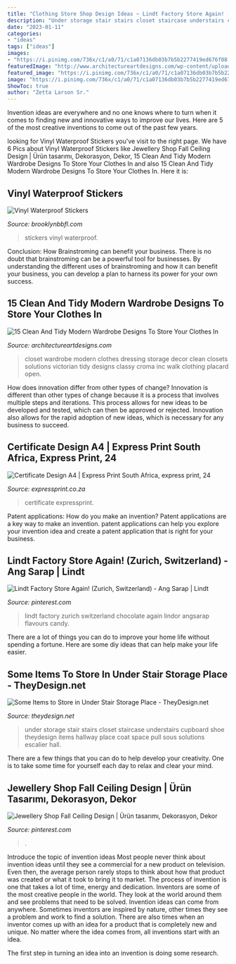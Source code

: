 ```yaml
---
title: "Clothing Store Shop Design Ideas ~ Lindt Factory Store Again! (zurich, Switzerland)"
description: "Under storage stair stairs closet staircase understairs cupboard shoe theydesign items hallway place coat space pull sous solutions escalier hall"
date: "2023-01-11"
categories:
- "ideas"
tags: ["ideas"]
images:
- "https://i.pinimg.com/736x/c1/a0/71/c1a07136db03b7b5b2277419ed676f08.jpg"
featuredImage: "http://www.architectureartdesigns.com/wp-content/uploads/2014/08/15-Clean-And-Tidy-Modern-Wardrobe-Designs-To-Store-Your-Clothes-In-3-630x840.jpg"
featured_image: "https://i.pinimg.com/736x/c1/a0/71/c1a07136db03b7b5b2277419ed676f08.jpg"
image: "https://i.pinimg.com/736x/c1/a0/71/c1a07136db03b7b5b2277419ed676f08.jpg"
ShowToc: true
author: "Zetta Larson Sr."
---
```



Invention ideas are everywhere and no one knows where to turn when it comes to finding new and innovative ways to improve our lives. Here are 5 of the most creative inventions to come out of the past few years.

	

		
looking for Vinyl Waterproof Stickers you've visit to the right page. We have 6 Pics about Vinyl Waterproof Stickers like Jewellery Shop Fall Ceiling Design | Ürün tasarımı, Dekorasyon, Dekor, 15 Clean And Tidy Modern Wardrobe Designs To Store Your Clothes In and also 15 Clean And Tidy Modern Wardrobe Designs To Store Your Clothes In. Here it is:
		
    
## Vinyl Waterproof Stickers

<img loading=lazy src="https://www.brooklynbbfl.com/uploads/8/3/1/8/83185170/s355197777586655581_p1296_i8_w794.jpeg" onerror="this.onerror=null;this.src='https://tse1.mm.bing.net/th?id=OIP.sWPhPvv2X2ARVeSHtKf6oQHaJ4&amp;pid=15.1';" alt="Vinyl Waterproof Stickers">

_Source: brooklynbbfl.com_

>stickers vinyl waterproof. 

	

Conclusion: How Brainstroming can benefit your business.
There is no doubt that brainstroming can be a powerful tool for businesses. By understanding the different uses of brainstroming and how it can benefit your business, you can develop a plan to harness its power for your own success.

    
## 15 Clean And Tidy Modern Wardrobe Designs To Store Your Clothes In

<img loading=lazy src="http://www.architectureartdesigns.com/wp-content/uploads/2014/08/15-Clean-And-Tidy-Modern-Wardrobe-Designs-To-Store-Your-Clothes-In-3-630x840.jpg" onerror="this.onerror=null;this.src='https://tse1.mm.bing.net/th?id=OIP.k-7VatFYTuOu5wwwMSPYuwHaJ4&amp;pid=15.1';" alt="15 Clean And Tidy Modern Wardrobe Designs To Store Your Clothes In">

_Source: architectureartdesigns.com_

>closet wardrobe modern clothes dressing storage decor clean closets solutions victorian tidy designs classy croma inc walk clothing placard open. 

	

How does innovation differ from other types of change?
Innovation is different than other types of change because it is a process that involves multiple steps and iterations. This process allows for new ideas to be developed and tested, which can then be approved or rejected. Innovation also allows for the rapid adoption of new ideas, which is necessary for any business to succeed.

    
## Certificate Design A4 | Express Print South Africa, Express Print, 24

<img loading=lazy src="https://expressprint.co.za/wp-content/uploads/2020/05/express-print-125-1-768x1105.png" onerror="this.onerror=null;this.src='https://tse3.mm.bing.net/th?id=OIP.E-GYNuXQ0gdBBfor12siOAHaKp&amp;pid=15.1';" alt="Certificate Design A4 | Express Print South Africa, express print, 24">

_Source: expressprint.co.za_

>certificate expressprint. 

	

Patent applications: How do you make an invention?
Patent applications are a key way to make an invention. patent applications can help you explore your invention idea and create a patent application that is right for your business.

    
## Lindt Factory Store Again! (Zurich, Switzerland) - Ang Sarap | Lindt

<img loading=lazy src="https://i.pinimg.com/736x/c1/a0/71/c1a07136db03b7b5b2277419ed676f08.jpg" onerror="this.onerror=null;this.src='https://tse2.mm.bing.net/th?id=OIP._AdDM_XxY0rJEv_FwcEc0gHaLH&amp;pid=15.1';" alt="Lindt Factory Store Again! (Zurich, Switzerland) - Ang Sarap | Lindt">

_Source: pinterest.com_

>lindt factory zurich switzerland chocolate again lindor angsarap flavours candy. 

	

There are a lot of things you can do to improve your home life without spending a fortune. Here are some diy ideas that can help make your life easier.

    
## Some Items To Store In Under Stair Storage Place - TheyDesign.net

<img loading=lazy src="http://theydesign.net/wp-content/uploads/2017/07/25-best-ideas-about-under-stair-storage-on-pinterest-stair-with-regard-to-under-stair-storage-some-items-to-store-in-under-stair-storage-place.jpg" onerror="this.onerror=null;this.src='https://tse2.mm.bing.net/th?id=OIP.zEi9YI_9rmTygWIOjmjWngHaLI&amp;pid=15.1';" alt="Some Items to Store in Under Stair Storage Place - TheyDesign.net">

_Source: theydesign.net_

>under storage stair stairs closet staircase understairs cupboard shoe theydesign items hallway place coat space pull sous solutions escalier hall. 

	

There are a few things that you can do to help develop your creativity. One is to take some time for yourself each day to relax and clear your mind.

    
## Jewellery Shop Fall Ceiling Design | Ürün Tasarımı, Dekorasyon, Dekor

<img loading=lazy src="https://i.pinimg.com/736x/07/aa/da/07aada00a7254f25fe25b60db79fe20e.jpg" onerror="this.onerror=null;this.src='https://tse3.mm.bing.net/th?id=OIP.YLu6wOXUtekqCUYIQy1UgQHaLG&amp;pid=15.1';" alt="Jewellery Shop Fall Ceiling Design | Ürün tasarımı, Dekorasyon, Dekor">

_Source: pinterest.com_

>. 

	

Introduce the topic of invention ideas
Most people never think about invention ideas until they see a commercial for a new product on television. Even then, the average person rarely stops to think about how that product was created or what it took to bring it to market. The process of invention is one that takes a lot of time, energy and dedication. Inventors are some of the most creative people in the world. They look at the world around them and see problems that need to be solved.
Invention ideas can come from anywhere. Sometimes inventors are inspired by nature, other times they see a problem and work to find a solution. There are also times when an inventor comes up with an idea for a product that is completely new and unique. No matter where the idea comes from, all inventions start with an idea.

The first step in turning an idea into an invention is doing some research.

